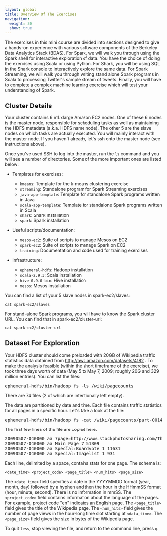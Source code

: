 ```yaml
---
layout: global
title: Overview Of The Exercises
navigation:
  weight: 30
  show: true
---
```


The exercises in this mini course are divided into sections designed to give a hands-on experience with various software components of the Berkeley Data Analytics Stack (BDAS).
For Spark, we will walk you through using the Spark shell for interactive exploration of data. You have the choice of doing the exercises using Scala or using Python.
For Shark, you will be using SQL in the Shark console to interactively explore the same data.
For Spark Streaming, we will walk you through writing stand alone Spark programs in Scala to processing Twitter's sample stream of tweets.
Finally, you will have to complete a complex machine learning exercise which will test your understanding of Spark.

## Cluster Details
Your cluster contains 6 m1.xlarge Amazon EC2 nodes.
One of these 6 nodes is the master node, responsible for scheduling tasks as well as maintaining the HDFS metadata (a.k.a. HDFS name node).
The other 5 are the slave nodes on which tasks are actually executed.
You will mainly interact with the master node.
If you haven't already, let's ssh onto the master node (see instructions above).

Once you've used SSH to log into the master, run the `ls` command and you will see a number of directories.
Some of the more important ones are listed below:

- Templates for exercises:
   - `kmeans`: Template for the k-means clustering exercise
   - `streaming`: Standalone program for Spark Streaming exercises
   - `java-app-template`: Template for standalone Spark programs written in Java
   - `scala-app-template`: Template for standalone Spark programs written in Scala
   - `shark`: Shark installation
   - `spark`: Spark installation

- Useful scripts/documentation:
   - `mesos-ec2`: Suite of scripts to manage Mesos on EC2
   - `spark-ec2`: Suite of scripts to manage Spark on EC2
   - `training`: Documentation and code used for training exercises

- Infrastructure:
   - `ephemeral-hdfs`: Hadoop installation
   - `scala-2.9.3`: Scala installation
   - `hive-0.9.0-bin`: Hive installation
   - `mesos`: Mesos installation

You can find a list of your 5 slave nodes in spark-ec2/slaves:

    cat spark-ec2/slaves

For stand-alone Spark programs, you will have to know the Spark cluster URL. You can find that in spark-ec2/cluster-url:

    cat spark-ec2/cluster-url

## Dataset For Exploration
Your HDFS cluster should come preloaded with 20GB of Wikipedia traffic statistics data obtained from http://aws.amazon.com/datasets/4182 .
To make the analysis feasible (within the short timeframe of the exercise), we took three days worth of data (May 5 to May 7, 2009; roughly 20G and 329 million entries).
You can list the files:

<pre class="prettyprint lang-bsh">
ephemeral-hdfs/bin/hadoop fs -ls /wiki/pagecounts
</pre>

There are 74 files (2 of which are intentionally left empty).

The data are partitioned by date and time.
Each file contains traffic statistics for all pages in a specific hour.
Let's take a look at the file:

<pre class="prettyprint lang-bsh">
ephemeral-hdfs/bin/hadoop fs -cat /wiki/pagecounts/part-00148 | less
</pre>

The first few lines of the file are copied here:

<pre class="prettyprint lang-bsh">
20090507-040000 aa ?page=http://www.stockphotosharing.com/Themes/Images/users_raw/id.txt 3 39267
20090507-040000 aa Main_Page 7 51309
20090507-040000 aa Special:Boardvote 1 11631
20090507-040000 aa Special:Imagelist 1 931
</pre>

Each line, delimited by a space, contains stats for one page.
The schema is:

`<date_time> <project_code> <page_title> <num_hits> <page_size>`

The `<date_time>` field specifies a date in the YYYYMMDD format (year, month, day) followed by a hyphen and then the hour in the HHmmSS format (hour, minute, second).
There is no information in mmSS.
The `<project_code>` field contains information about the language of the pages.
For example, project code "en" indicates an English page.
The `<page_title>` field gives the title of the Wikipedia page.
The `<num_hits>` field gives the number of page views in the hour-long time slot starting at `<data_time>`.
The `<page_size>` field gives the size in bytes of the Wikipedia page.

To quit `less`, stop viewing the file, and return to the command line, press `q`.


